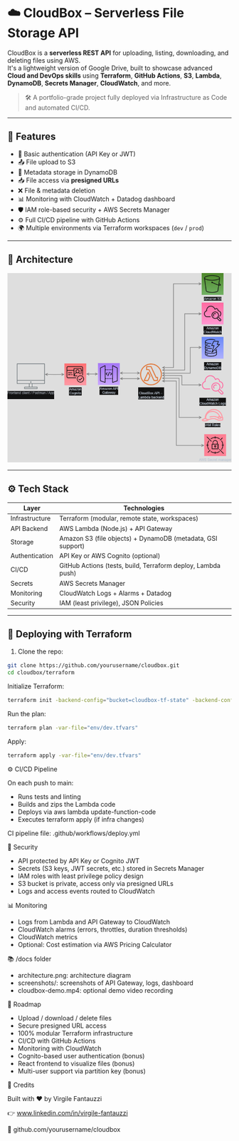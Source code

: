 # ☁️ CloudBox – Serverless File Storage API

CloudBox is a **serverless REST API** for uploading, listing, downloading, and deleting files using AWS.  
It's a lightweight version of Google Drive, built to showcase advanced **Cloud and DevOps skills** using **Terraform**, **GitHub Actions**, **S3**, **Lambda**, **DynamoDB**, **Secrets Manager**, **CloudWatch**, and more.

> 🛠 A portfolio-grade project fully deployed via Infrastructure as Code and automated CI/CD.

---

## 🧩 Features

- 🔐 Basic authentication (API Key or JWT)
- 📤 File upload to S3
- 📄 Metadata storage in DynamoDB
- 📥 File access via **presigned URLs**
- ❌ File & metadata deletion
- 📊 Monitoring with CloudWatch + Datadog dashboard
- 🛡️ IAM role-based security + AWS Secrets Manager
- ⚙️ Full CI/CD pipeline with GitHub Actions
- 🌍 Multiple environments via Terraform workspaces (`dev` / `prod`)

---

## 📐 Architecture

![CloudBox Architecture](./docs/architecture.png)

---

## ⚙️ Tech Stack

| Layer            | Technologies                                                   |
|------------------|----------------------------------------------------------------|
| Infrastructure   | Terraform (modular, remote state, workspaces)                 |
| API Backend      | AWS Lambda (Node.js) + API Gateway                            |
| Storage          | Amazon S3 (file objects) + DynamoDB (metadata, GSI support)   |
| Authentication   | API Key or AWS Cognito (optional)                             |
| CI/CD            | GitHub Actions (tests, build, Terraform deploy, Lambda push)  |
| Secrets          | AWS Secrets Manager                                           |
| Monitoring       | CloudWatch Logs + Alarms + Datadog                            |
| Security         | IAM (least privilege), JSON Policies                          |

---

## 🚀 Deploying with Terraform

1. Clone the repo:
```bash
git clone https://github.com/yourusername/cloudbox.git
cd cloudbox/terraform 
```

Initialize Terraform:

``` bash
terraform init -backend-config="bucket=cloudbox-tf-state" -backend-config="key=dev/terraform.tfstate"
```

Run the plan:
``` bash
terraform plan -var-file="env/dev.tfvars"
```

Apply:

```bash
terraform apply -var-file="env/dev.tfvars"

```

⚙️ CI/CD Pipeline

On each push to main:

- Runs tests and linting
- Builds and zips the Lambda code
- Deploys via aws lambda update-function-code
- Executes terraform apply (if infra changes)

CI pipeline file: .github/workflows/deploy.yml

🔐 Security
- API protected by API Key or Cognito JWT
- Secrets (S3 keys, JWT secrets, etc.) stored in Secrets Manager
- IAM roles with least privilege policy design
- S3 bucket is private, access only via presigned URLs
- Logs and access events routed to CloudWatch

📊 Monitoring
- Logs from Lambda and API Gateway to CloudWatch
- CloudWatch alarms (errors, throttles, duration thresholds)
- CloudWatch metrics
- Optional: Cost estimation via AWS Pricing Calculator
  
📚 /docs folder
- architecture.png: architecture diagram
- screenshots/: screenshots of API Gateway, logs, dashboard
- cloudbox-demo.mp4: optional demo video recording

🔭 Roadmap
 - Upload / download / delete files
 - Secure presigned URL access
 - 100% modular Terraform infrastructure
 - CI/CD with GitHub Actions
 - Monitoring with CloudWatch
 - Cognito-based user authentication (bonus)
 - React frontend to visualize files (bonus)
 - Multi-user support via partition key (bonus)

🤝 Credits

Built with ❤️ by Virgile Fantauzzi

👉 www.linkedin.com/in/virgile-fantauzzi

📂 github.com/yourusername/cloudbox
